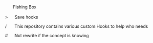 &nbsp;  &emsp;    Fishing Box
<br/>
<br/>
\>&nbsp;&emsp;    Save hooks

/&nbsp; &emsp;    This repository contains various custom Hooks to help who needs

\#&nbsp;&emsp;    Not rewrite if the concept is knowing

